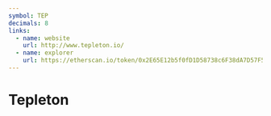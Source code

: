 ```yaml
---
symbol: TEP
decimals: 8
links:
  - name: website
    url: http://www.tepleton.io/
  - name: explorer
    url: https://etherscan.io/token/0x2E65E12b5f0fD1D58738c6F38dA7D57F5F183d1c
---
```


# Tepleton

